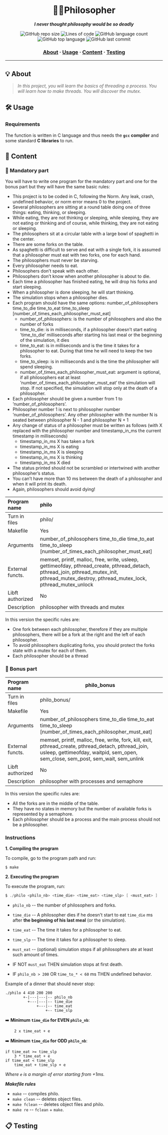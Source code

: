 <h1 align="center">
  🕵🏻‍Philosopher
</h1>

<p align="center">
	<b><i>I never thought philosophy would be so deadly</i></b><br>
</p>

<p align="center">
	<img alt="GitHub repo size" src="https://img.shields.io/github/repo-size/brook5407/42KL-philosopher">
	<img alt="Lines of code" src="https://img.shields.io/tokei/lines/github/brook5407/42KL-philosopher">
	<img alt="GitHub language count" src="https://img.shields.io/github/languages/count/brook5407/42KL-philosopher">
	<img alt="GitHub top language" src="https://img.shields.io/github/languages/top/brook5407/42KL-philosopher">
	<img alt="GitHub last commit" src="https://img.shields.io/github/last-commit/brook5407/42KL-philosopher">
</p>

<h3 align="center">
	<a href="#-about">About</a>
	<span> · </span>
	<a href="#%EF%B8%8F-usage">Usage</a>
	<span> · </span>
  	<a href="#-content">Content</a>
	<span> · </span>
	<a href="#-testing">Testing</a>
</h3>

---

## 💡 About

> _In this project, you will learn the basics of threading a process. You will learn how to make threads. You will discover the mutex._


## 🛠️ Usage

### Requirements

The function is written in C language and thus needs the **`gcc` compiler** and some standard **C libraries** to run.

## 🚀 Content

### 🚩 Mandatory part

You will have to write one program for the mandatory part and one for the bonus part
but they will have the same basic rules:

- This project is to be coded in C, following the Norm. Any leak, crash, undefined
  behavior, or norm error means 0 to the project.
- Several philosophers are sitting at a round table doing one of three things: eating,
  thinking, or sleeping.
- While eating, they are not thinking or sleeping, while sleeping, they are not eating
  or thinking and of course, while thinking, they are not eating or sleeping.
- The philosophers sit at a circular table with a large bowl of spaghetti in the center.
- There are some forks on the table.
- As spaghetti is difficult to serve and eat with a single fork, it is assumed that a
  philosopher must eat with two forks, one for each hand.
- The philosophers must never be starving.
- Every philosopher needs to eat.
- Philosophers don’t speak with each other.
- Philosophers don’t know when another philosopher is about to die.
- Each time a philosopher has finished eating, he will drop his forks and start sleeping.
- When a philosopher is done sleeping, he will start thinking.
- The simulation stops when a philosopher dies.
- Each program should have the same options: number_of_philosophers time_to_die
  time_to_eat time_to_sleep [number_of_times_each_philosopher_must_eat]
  - number_of_philosophers: is the number of philosophers and also the number
    of forks
  - time_to_die: is in milliseconds, if a philosopher doesn’t start eating ’time_to_die’
    milliseconds after starting his last meal or the beginning of the simulation, it
    dies
  - time_to_eat: is in milliseconds and is the time it takes for a philosopher to
    eat. During that time he will need to keep the two forks.
  - time_to_sleep: is in milliseconds and is the time the philosopher will spend
    sleeping.
  - number_of_times_each_philosopher_must_eat: argument is optional, if all
    philosophers eat at least ’number_of_times_each_philosopher_must_eat’ the
    simulation will stop. If not specified, the simulation will stop only at the death
    of a philosopher.
- Each philosopher should be given a number from 1 to ’number_of_philosophers’.
- Philosopher number 1 is next to philosopher number ’number_of_philosophers’.
  Any other philosopher with the number N is seated between philosopher N - 1 and
  philosopher N + 1
- Any change of status of a philosopher must be written as follows (with X replaced
  with the philosopher number and timestamp_in_ms the current timestamp in milliseconds)
  - timestamp_in_ms X has taken a fork
  - timestamp_in_ms X is eating
  - timestamp_in_ms X is sleeping
  - timestamp_in_ms X is thinking
  - timestamp_in_ms X died
- The status printed should not be scrambled or intertwined with another philosopher’s status.
- You can’t have more than 10 ms between the death of a philosopher and when it will print its death.
- Again, philosophers should avoid dying!

| Program name     | philo                                                                                                                                                                                        |
| :--------------- | :------------------------------------------------------------------------------------------------------------------------------------------------------------------------------------------- |
| Turn in files    | philo/                                                                                                                                                                                       |
| Makefile         | Yes                                                                                                                                                                                          |
| Arguments        | number_of_philosophers time_to_die time_to_eat  time_to_sleep [number_of_times_each_philosopher_must_eat]                                                                                  |
| External functs. | memset, printf, malloc, free, write, usleep, gettimeofday, pthread_create, pthread_detach, pthread_join, pthread_mutex_init, pthread_mutex_destroy, pthread_mutex_lock, pthread_mutex_unlock |
| Libft authorized | No                                                                                                                                                                                           |
| Description      | philosopher with threads and mutex                                                                                                                                                           |

In this version the specific rules are:

- One fork between each philosopher, therefore if they are multiple philosophers, there will be a fork at the right and the left of each philosopher.
- To avoid philosophers duplicating forks, you should protect the forks state with a mutex for each of them.
- Each philosopher should be a thread

### 🚩 Bonus part

| Program name     | philo_bonus                                                                                                                                                                             |
| :--------------- | --------------------------------------------------------------------------------------------------------------------------------------------------------------------------------------- |
| Turn in files    | philo_bonus/                                                                                                                                                                            |
| Makefile         | Yes                                                                                                                                                                                     |
| Arguments        | number_of_philosophers time_to_die time_to_eat time_to_sleep  [number_of_times_each_philosopher_must_eat]                                                                               |
| External functs. | memset, printf, malloc, free, write, fork, kill, exit, pthread_create, pthread_detach, pthread_join, usleep, gettimeofday, waitpid, sem_open, sem_close, sem_post, sem_wait, sem_unlink |
| Libft authorized | No                                                                                                                                                                                      |
| Description      | philosopher with processes and semaphore                                                                                                                                                |

In this version the specific rules are:

- All the forks are in the middle of the table.
- They have no states in memory but the number of available forks is represented by a semaphore.
- Each philosopher should be a process and the main process should not be a philosopher.

### Instructions

**1. Compiling the program**

To compile, go to the program path and run:

```shell
$ make
```


**2. Executing the program**

To execute the program, run:

```C
$ ./philo <philo_nb> <time_die> <time_eat> <time_slp> [ <must_eat> ]
```
- `philo_nb` -- the number of philosophers and forks.
- `time_die` -- A philosopher dies if he doesn't start to eat `time_die` ms
  after **the beginning of his last meal** (or the simulation).
- `time_eat` -- The time it takes for a philosopher to eat.
- `time_slp` -- The time it takes for a philosopher to sleep.
- `must_eat` -- (optional) simulation stops if all philosophers ate at least
  such amount of times.
 
- IF NOT `must_eat` THEN simulation stops at first death.
- IF `philo_nb > 200` OR `time_to_* < 60` ms THEN undefined behavior.

Example of a dinner that should never stop:

    ./philo 4 410 200 200
            +-|---|---|-- philo_nb
              +---|---|-- time_die
                  +---|-- time_eat
                      +-- time_slp

➡️ **Minimum `time_die` for EVEN `philo_nb`**:

```
	2 x time_eat + e
```

➡️ **Minimum `time_die` for ODD `philo_nb`**:

```
if time_eat >= time_slp
	3 * time_eat + e
if time_eat < time_slp
	time_eat + time_slp + e
```

*Where `e` is a margin of error starting from +1ms.*

***Makefile rules***

- `make` -- compiles philo.
- `make clean` -- deletes object files.
- `make fclean` -- deletes object files and philo.
- `make re` -- `fclean` + `make`.
   
 ## 📋 Testing

